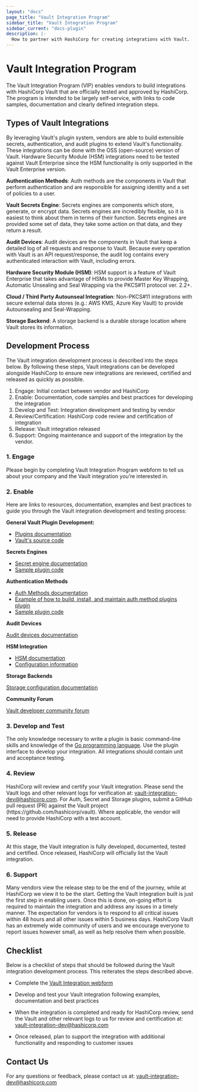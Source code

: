 ```yaml
---
layout: "docs"
page_title: "Vault Integration Program"
sidebar_title: "Vault Integration Program"
sidebar_current: "docs-plugin"
description: |-
  How to partner with HashiCorp for creating integrations with Vault.
---
```


# Vault Integration Program

<p>
 The Vault Integration Program (VIP) enables vendors to build integrations with HashiCorp Vault that are officially tested and approved by HashiCorp. The program is intended to be largely self-service, with links to code samples, documentation and clearly defined integration steps.
</p>

## Types of Vault Integrations

<p>
By leveraging Vault's plugin system, vendors are able to build extensible secrets, authentication, and audit plugins to extend Vault's functionality. These integrations can be done with the OSS (open-source) version of Vault. Hardware Security Module (HSM) integrations need to be tested against Vault Enterprise since the HSM functionality is only supported in the Vault Enterprise version.
</p>

<p>
<strong>Authentication Methods</strong>: Auth methods are the components in Vault that perform authentication and are responsible for assigning identity and a set of policies to a user.
</p>

<p>
<strong>Vault Secrets Engine</strong>: Secrets engines are components which store, generate, or encrypt data. Secrets engines are incredibly flexible, so it is easiest to think about them in terms of their function. Secrets engines are provided some set of data, they take some action on that data, and they return a result.
</p>

<p>
<strong>Audit Devices</strong>: Audit devices are the components in Vault that keep a detailed log of all requests and response to Vault. Because every operation with Vault is an API request/response, the audit log contains every authenticated interaction with Vault, including errors.  
</p>

<p>
<strong>
Hardware Security Module (HSM)</strong>: HSM support is a feature of Vault Enterprise that takes advantage of HSMs to provide Master Key Wrapping, Automatic Unsealing and Seal Wrapping via the PKCS#11 protocol ver. 2.2+.
</p>

<p>
<strong>
Cloud / Third Party Autounseal Integration</strong>: Non-PKCS#11 integrations with secure external data stores (e.g.: AWS KMS, Azure Key Vault) to provide Autounsealing and Seal-Wrapping.
</p>

<p>
<strong>
Storage Backend</strong>:  A storage backend is a durable storage location where Vault stores its information.
</p>

<h2>Development Process</h2>

<p>The Vault integration development process is described into the steps below. By following these steps, Vault integrations can be developed alongside HashiCorp to ensure new integrations are reviewed, certified and released as quickly as possible.</p>

<ol type="1">
<li>Engage: Initial contact between vendor and HashiCorp</li>
<li>Enable: Documentation, code samples and best practices for developing the integration</li>
<li>Develop and Test: Integration development and testing by vendor</li>
<li>Review/Certification: HashiCorp code review and certification of integration</li>
<li>Release: Vault integration released</li>
<li>Support: Ongoing maintenance and support of the integration by the vendor.</li>
</ol>

### 1. Engage</h3>
<p>
Please begin by completing Vault Integration Program webform to tell us about your company and the Vault integration you’re interested in.
</p>

### 2. Enable</h3>
<p>
Here are links to resources, documentation, examples and best practices to guide you through the Vault integration development and testing process:
</p>

<p><strong>General Vault Plugin Development:</strong></p>
<ul>
<li><a href="https://www.vaultproject.io/docs/internals/plugins.html">Plugins documentation</a></li>
<li><a href="https://github.com/hashicorp/vault">Vault's source code</a></li>
</ul>

<p><strong>Secrets Engines</p></strong>
<ul>
<li><a href="https://www.vaultproject.io/docs/secrets/index.html">Secret engine documentation</a></li>
<li><a href="https://github.com/hashicorp/vault-auth-plugin-example">Sample plugin code</a></li>
</ul>

<p><strong>Authentication Methods</strong></p>
<ul>
<li><a href="https://www.vaultproject.io/docs/auth/index.html">Auth Methods documentation</a></li>
<li><a href="https://www.hashicorp.com/blog/building-a-vault-secure-plugin">Example of how to build, install, and maintain auth method plugins plugin</a></li> 
<li><a href="https://github.com/hashicorp/vault-auth-plugin-example">Sample plugin code</a></li>
</ul>

<p><strong>Audit Devices</p></strong>
<p><a href="https://www.vaultproject.io/docs/audit/index.html">Audit devices documentation</a></p>

<p><strong>HSM Integration</strong></p>
<ul>
<li><a href="https://www.vaultproject.io/docs/enterprise/hsm/index.html">HSM documentation</a></li>
<li><a href="https://www.vaultproject.io/docs/configuration/seal/pkcs11.html">Configuration information</a></li>
</ul>

<p><strong>Storage Backends</strong></p>
<p><a href="https://www.vaultproject.io/docs/configuration/storage/index.html">Storage configuration documentation</a></p>

<p><strong>Community Forum</strong></p>
<p><a href="https://groups.google.com/forum/#!forum/vault-tool">Vault developer community forum</a></p> 

### 3. Develop and Test </h3>
<p>
The only knowledge necessary to write a plugin is basic command-line skills and knowledge of the <a href="http://www.golang.org">Go programming language</a>.  Use the plugin interface to develop your integration. All integrations should contain unit and acceptance testing.  
</p>

### 4. Review 
<p>
HashiCorp will review and certify your Vault integration. Please send the Vault logs and other relevant logs for verification at: <a href="mailto:vault-integration-dev@hashicorp.com">vault-integration-dev@hashicorp.com</a>. For Auth, Secret and Storage plugins, submit a GitHub pull request (PR) against the Vault project (https://github.com/hashicorp/vault). Where applicable, the vendor will need to provide HashiCorp with a test account.
</p>

### 5. Release 
<p>
At this stage, the Vault integration is fully developed, documented, tested and certified. Once released, HashiCorp will officially list the Vault integration.
</p>

### 6. Support
<p>
Many vendors view the release step to be the end of the journey, while at HashiCorp we view it to be the start. Getting the Vault integration built is just the first step in enabling users. Once this is done, on-going effort is required to maintain the integration and address any issues in a timely manner.
The expectation for vendors is to respond to all critical issues within 48 hours and all other issues within 5 business days. HashiCorp Vault has an extremely wide community of users and we encourage everyone to report issues however small, as well as help resolve them when possible.
</p>

## Checklist
<p>Below is a checklist of steps that should be followed during the Vault integration development process. This reiterates the steps described above.</p>
<ul>
<p><li>Complete the <a href="https://docs.google.com/forms/d/e/1FAIpQLSfQL1uj-mL59bd2EyCPI31LT9uvVT-xKyoHAb5FKIwWwwJ1qQ/viewform">Vault Integration webform</a></li></p>
<p><li>Develop and test your Vault integration following examples, documentation and best practices</li></p>
<p><li>When the integration is completed and ready for HashiCorp review, send the Vault and other relevant logs to us for review and certification at: <a href="mailto:vault-integration-dev@hashicorp.com">vault-integration-dev@hashicorp.com</a></li></p>
<p><li>Once released, plan to support the integration with additional functionality and responding to customer issues </li></p>
</ul>

## Contact Us
<p>For any questions or feedback, please contact us at: <a href="mailto:vault-integration-dev@hashicorp.com">vault-integration-dev@hashicorp.com</a></p>
